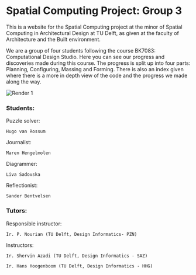 # Spatial Computing Project: Group 3

This is a website for the Spatial Computing project at the minor of Spatial Computing in Architectural Design at TU Delft, as given at the faculty of Architecture and the Built environment. 

We are a group of four students following the course BK7083: Computational Design Studio. Here you can see our progress and discoveries made during this course. The progress is split up into four parts: Planning, Configuring, Massing and Forming. There is also an index given where there is a more in depth view of the code and the progress we made along the way.

![Render 1](https://sanderbentvelsen.github.io/spatial_computing_project_template/img/Rener-1_V1.png)

### Students:
Puzzle solver:

    Hugo van Rossum

Journalist:

    Maren Hengelmolen

Diagrammer:

    Liva Sadovska

Reflectionist:

    Sander Bentvelsen

### Tutors:

Responsible instructor:

    Ir. P. Nourian (TU Delft, Design Informatics- PZN)

Instructors:

    Ir. Shervin Azadi (TU Delft, Design Informatics - SAZ)

    Ir. Hans Hoogenboom (TU Delft, Design Informatics - HHG)
